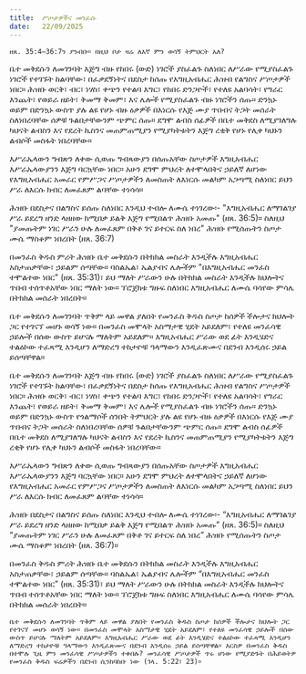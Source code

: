 ```yaml
---
title:  ሥጦታዎችና መንፈሱ
date:   22/09/2025
---
```


`ዘጸ. 35:4–36:7ን ያንብቡ። በዚህ ቦታ ዛሬ ለእኛ ምን ወሳኝ ትምህርት አለ?`

ቤተ መቅደሱን ለመገንባት እጅግ ብዙ የከበሩ (ውድ) ነገሮች ያስፈልጉ ስለነበር ለሥራው የሚያስፈልጉ ነገሮች የተገኙት ከልባቸው፣ በፈቃደኝነትና በደስታ ከሰጡ የእግዚአብሔር ሕዝብ የልግስና ሥጦታዎች ነበር። ሕዝቡ ወርቅ፣ ብር፣ ነሃስ፣ ቀጭን የተልባ እግር፣ የከበሩ ድንጋዮች፣ የተለዩ አልባሳት፣ የግራር እንጨት፣ የወይራ ዘይት፣ ቅመማ ቅመም፣ እና ሌሎች የሚያስፈልጉ ብዙ ነገሮችን ሰጡ። ድንኳኑ ወይም በድንኳኑ ውስጥ ያሉ ልዩ የሆኑ ብዙ ዕቃዎች በእነርሱ የእጅ ሙያ ጥበብና ትጋት መሰራት ስለነበረባቸው ሰዎቹ ጉልበታቸውንም ጭምር ሰጡ። ደግሞ ልብስ ሰፊዎች በቤተ መቅደስ ለሚያገለግሉ ካህናት ልብስን እና የደረት ኪስንና መጠምጠሚያን የሚያካትቱትን እጅግ ረቂቅ የሆኑ የሊቀ ካህኑን ልብሶች መስፋት ነበረባቸው።

እሥራኤላውን ግብጽን ለቀው ሲወጡ ግብጻውያን በሰጡአቸው ስጦታዎች እግዚአብሔር እሥራኤላውያንን እጅግ ባርኳቸው ነበር። አሁን ደግሞ ምህረት ለተሞላበትና ኃይለኛ ለሆነው የእግዚአብሔር አመራር የምሥጋና ሥጦታዎችን ለመስጠት ለእነርሱ መልካም አጋጣሚ ስለነበር ይህን ሥራ ለእርሱ ክብር ለመፈጸም ልባቸው ተነሳሳ።

ሕዝቡ በደስታና በልግስና ይሰጡ ስለነበር እንዲህ ተብሎ ለሙሴ ተነገረው፡- "እግዚአብሔር ለማገልገያ ሥራ ይደረግ ዘንድ ላዘዘው ከሚበቃ ይልቅ እጅግ የሚበልጥ ሕዝቡ አመጡ" (ዘጸ. 36:5)። ስለዚህ "ያመጡትም ነገር ሥራን ሁሉ ለመፈጸም በቅቶ ገና ይተርፍ ስለ ነበረ" ሕዝቡ የሚሰጡትን ስጦታ ሙሴ ማስቆም ነበረበት (ዘጸ. 36:7)

በመንፈስ ቅዱስ ምሪት ሕዝቡ ቤተ መቅደሱን በትክክል መስራት እንዲችሉ እግዚአብሔር አስታጠቃቸው፣ ኃይልም ሰጣቸው። ባስልኤል፣ ኤልያብና ሌሎችም "በእግዚአብሔር መንፈስ ተሞልተው ነበር" (ዘጸ. 35:31)፣ ይህ ማለት ሥራውን ሁሉ በትክክል መስራት እንዲችሉ ክህሎትና ጥበብ ተሰጥቶአቸው ነበር ማለት ነው። ፕሮጀክቱ ግዙፍ ስለነበር እግዚአብሔር ለሙሴ ባሳየው ምሳሌ በትክክል መሰራት ነበረበት።

ቤተ መቅደሱን ለመገንባት ጥቅም ላይ መዋል ያለበት የመንፈስ ቅዱስ ስጦታ ከሰዎች ችሎታና ክህሎት ጋር የተገናኘ መሆኑ ወሳኝ ነው። በመንፈስ መሞላት አስማታዊ ሂደት አይደለም፣ የተለዩ መንፈሳዊ ኃይሎች በሰው ውስጥ ይሆናሉ ማለትም አይደለም። እግዚአብሔር ሥራው ወደ ፊት እንዲሄድና ተልዕኮው ተፈጻሚ እንዲሆን ለማድረግ ተከታዮቹ ዓላማውን እንዲፈጽሙና በደንብ እንዲሰሩ ኃይል ይሰጣቸዋል።

ቤተ መቅደሱን ለመገንባት እጅግ ብዙ የከበሩ (ውድ) ነገሮች ያስፈልጉ ስለነበር ለሥራው የሚያስፈልጉ ነገሮች የተገኙት ከልባቸው፣ በፈቃደኝነትና በደስታ ከሰጡ የእግዚአብሔር ሕዝብ የልግስና ሥጦታዎች ነበር። ሕዝቡ ወርቅ፣ ብር፣ ነሃስ፣ ቀጭን የተልባ እግር፣ የከበሩ ድንጋዮች፣ የተለዩ አልባሳት፣ የግራር እንጨት፣ የወይራ ዘይት፣ ቅመማ ቅመም፣ እና ሌሎች የሚያስፈልጉ ብዙ ነገሮችን ሰጡ። ድንኳኑ ወይም በድንኳኑ ውስጥ የጎልማሶች ሰንበት ትምህርት ያሉ ልዩ የሆኑ ብዙ ዕቃዎች በእነርሱ የእጅ ሙያ ጥበብና ትጋት መሰራት ስለነበረባቸው ሰዎቹ ጉልበታቸውንም ጭምር ሰጡ። ደግሞ ልብስ ሰፊዎች በቤተ መቅደስ ለሚያገለግሉ ካህናት ልብስን እና የደረት ኪስንና መጠምጠሚያን የሚያካትቱትን እጅግ ረቂቅ የሆኑ የሊቀ ካህኑን ልብሶች መስፋት ነበረባቸው።

እሥራኤላውን ግብጽን ለቀው ሲወጡ ግብጻውያን በሰጡአቸው ስጦታዎች እግዚአብሔር እሥራኤላውያንን እጅግ ባርኳቸው ነበር። አሁን ደግሞ ምህረት ለተሞላበትና ኃይለኛ ለሆነው የእግዚአብሔር አመራር የምሥጋና ሥጦታዎችን ለመስጠት ለእነርሱ መልካም አጋጣሚ ስለነበር ይህን ሥራ ለእርሱ ክብር ለመፈጸም ልባቸው ተነሳሳ።

ሕዝቡ በደስታና በልግስና ይሰጡ ስለነበር እንዲህ ተብሎ ለሙሴ ተነገረው፡- “እግዚአብሔር ለማገልገያ ሥራ ይደረግ ዘንድ ላዘዘው ከሚበቃ ይልቅ እጅግ የሚበልጥ ሕዝቡ አመጡ” (ዘጸ. 36:5)። ስለዚህ “ያመጡትም ነገር ሥራን ሁሉ ለመፈጸም በቅቶ ገና ይተርፍ ስለ ነበረ” ሕዝቡ የሚሰጡትን ስጦታ ሙሴ ማስቆም ነበረበት (ዘጸ. 36:7)።

በመንፈስ ቅዱስ ምሪት ሕዝቡ ቤተ መቅደሱን በትክክል መስራት እንዲችሉ እግዚአብሔር አስታጠቃቸው፣ ኃይልም ሰጣቸው። ባስልኤል፣ ኤልያብና ሌሎችም “በእግዚአብሔር መንፈስ ተሞልተው ነበር” (ዘጸ. 35:31)፣ ይህ ማለት ሥራውን ሁሉ በትክክል መስራት እንዲችሉ ክህሎትና ጥበብ ተሰጥቶአቸው ነበር ማለት ነው። ፕሮጀክቱ ግዙፍ ስለነበር እግዚአብሔር ለሙሴ ባሳየው ምሳሌ በትክክል መሰራት ነበረበት።

`ቤተ መቅደሱን ለመገንባት ጥቅም ላይ መዋል ያለበት የመንፈስ ቅዱስ ስጦታ ከሰዎች ችሎታና ክህሎት ጋር የተገናኘ መሆኑ ወሳኝ ነው። በመንፈስ መሞላት አስማታዊ ሂደት አይደለም፣ የተለዩ መንፈሳዊ ኃይሎች በሰው ውስጥ ይሆናሉ ማለትም አይደለም። እግዚአብሔር ሥራው ወደ ፊት እንዲሄድና ተልዕኮው ተፈጻሚ እንዲሆን ለማድረግ ተከታዮቹ ዓላማውን እንዲፈጽሙና በደንብ እንዲሰሩ ኃይል ይሰጣቸዋል። እርስዎ በመንፈስ ቅዱስ በተሞሉ ጊዜ ምን መንፈሳዊ ሥጦታዎችን ተቀበሉ? መንፈሳዊ ሥጦታዎች ጥሩ ሆነው የሚያድጉት በሕይወትዎ የመንፈስ ቅዱስ ፍሬዎችን በደንብ ሲንከባከቡ ነው (ገላ. 5:22፣ 23)።`